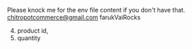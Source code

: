 Please knock me for the env file content if you don't have that.
<chitropotcommerce@gmail.com>
farukVaiRocks

<!-- todo -->

4. product id,
5. quantity
